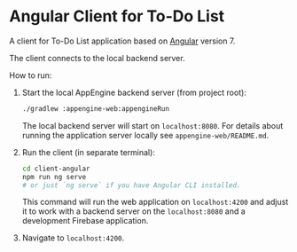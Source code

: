 # Angular Client for To-Do List

A client for To-Do List application based on [Angular](https://angular.io/) version 7.

The client connects to the local backend server.

How to run:

1. Start the local AppEngine backend server (from project root):
    ```bash
    ./gradlew :appengine-web:appengineRun
    ```
    The local backend server will start on `localhost:8080`. For details about running the
    application server locally see `appengine-web/README.md`. 
    
2. Run the client (in separate terminal):
    ```bash
    cd client-angular
    npm run ng serve 
    # or just `ng serve` if you have Angular CLI installed.
    ```
    
    This command will run the web application on `localhost:4200` and adjust it to work
    with a backend server on the `localhost:8080` and a development Firebase application.
    
3. Navigate to `localhost:4200`.
